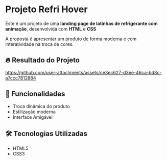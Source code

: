 #  Projeto Refri Hover

Este é um projeto de uma **landing page de latinhas de refrigerante com animação**, desenvolvida com **HTML** e **CSS** 

A proposta é apresentar um produto de forma moderna e com interatividade na troca de cores.

## 🔥 Resultado do Projeto


https://github.com/user-attachments/assets/ce3ec627-d3ee-46ca-bd8c-a7ccc7812884


## 🚀 Funcionalidades

- Troca dinâmica do produto
- Estilização moderna 
- Interface Amigável 

## 🛠 Tecnologias Utilizadas

- HTML5
- CSS3
